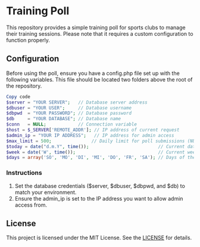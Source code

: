 # Training Poll
This repository provides a simple training poll for sports clubs to manage their training sessions. Please note that it requires a custom configuration to function properly.

## Configuration
Before using the poll, ensure you have a config.php file set up with the following variables. This file should be located two folders above the root of the repository.

```php
Copy code
$server = "YOUR SERVER";   // Database server address
$dbuser = "YOUR USER";     // Database username
$dbpwd  = "YOUR PASSWORD"; // Database password
$db     = "YOUR DATABASE"; // Database name
$conn   = NULL;            // Connection variable
$host = $_SERVER['REMOTE_ADDR']; // IP address of current request
$admin_ip = "YOUR IP ADDRESS";   // IP address for admin access
$max_limit = 500;               // Daily limit for poll submissions (NULL = no limit)
$today = date("d.m.Y", time());                          // Current date
$week = date('W', time());                               // Current week number
$days = array('SO', 'MO', 'DI', 'MI', 'DO', 'FR', 'SA'); // Days of the week
```
### Instructions
1. Set the database credentials ($server, $dbuser, $dbpwd, and $db) to match your environment.
2. Ensure the admin_ip is set to the IP address you want to allow admin access from.

## License
This project is licensed under the MIT License. See the [LICENSE](./license.txt) for details.